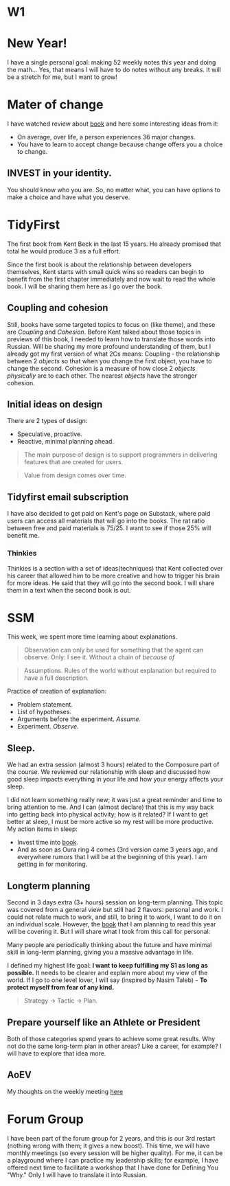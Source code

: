 # W1
# New Year!
I have a single personal goal: making 52 weekly notes this year and doing the math... Yes, that means I will have to do notes without any breaks. It will be a stretch for me, but I want to grow!

# Mater of change
I have watched review about [book](https://www.amazon.com/Master-Change-Everything-Changing-Including/dp/B0BSVP2ZDC/ref=sr_1_1?crid=270A3Y8FXH7BU&keywords=master+of+change&qid=1704677664&sprefix=master+of+change%2Caps%2C97&sr=8-1) and here some interesting ideas from it:
- On average, over life, a person experiences 36 major changes.
- You have to learn to accept change because change offers you a choice to change.

## INVEST in your identity.
You should know who you are. So, no matter what, you can have options to make a choice and have what you deserve.

# TidyFirst
The first book from Kent Beck in the last 15 years. He already promised that total he would produce 3 as a full effort.

Since the first book is about the relationship between developers themselves, Kent starts with small quick wins so readers can begin to benefit from the first chapter immediately and now wait to read the whole book. I will be sharing them here as I go over the book.

## Coupling and cohesion
Still, books have some targeted topics to focus on (like theme), and these are *Coupling* and *Cohesion*. Before Kent talked about those topics in previews of this book, I needed to learn how to translate those words into Russian. Will be sharing my more profound understanding of them, but I already got my first version of what 2Cs means:
Coupling - the relationship between 2 *objects* so that when you change the first object, you have to change the second. 
Cohesion is a measure of how close 2 *objects* *physically* are to each other. The nearest *objects* have the stronger cohesion.

## Initial ideas on design

There are 2 types of design:
- Speculative, proactive.
- Reactive, minimal planning ahead.

> The main purpose of design is to support programmers in delivering features that are created for users.

> Value from design comes over time.

## Tidyfirst email subscription
I have also decided to get paid on Kent's page on Substack, where paid users can access all materials that will go into the books. The rat ratio between free and paid materials is 75/25. I want to see if those 25% will benefit me. 

### Thinkies
Thinkies is a section with a set of ideas(techniques) that Kent collected over his career that allowed him to be more creative and how to trigger his brain for more ideas. He said that they will go into the second book. I will share them in a text when the second book is out. 

# SSM 
This week, we spent more time learning about explanations.

> Observation can only be used for something that the agent can observe. Only: I see it. Without a chain of *because of*

> Assumptions. Rules of the world without explanation but required to have a full description.

Practice of creation of explanation:
- Problem statement. 
- List of hypotheses. 
- Arguments before the experiment. *Assume.*
- Experiment. *Observe.*

## Sleep.
We had an extra session (almost 3 hours) related to the Composure part of the course. We reviewed our relationship with sleep and discussed how good sleep impacts everything in your life and how your energy affects your sleep.

I did not learn something really new; it was just a great reminder and time to bring attention to me. And I can (almost declare) that this is my way back into getting back into physical activity; how is it related? If I want to get better at sleep, I must be more active so my rest will be more productive. My action items in sleep:
- Invest time into [book](https://www.amazon.com/Why-We-Sleep-Matthew-Walker-audiobook/dp/B0752XRB5F/ref=sr_1_1?crid=39SUUHY0OLIVT&keywords=why+we+sleep+by+matthew+walker&qid=1704682418&sprefix=why+we+sleep%2Caps%2C97&sr=8-1). 
- And as soon as Oura ring 4 comes (3rd version came 3 years ago, and everywhere rumors that I will be at the beginning of this year). I am getting in for monitoring.

## Longterm planning
Second in 3 days extra (3+ hours) session on long-term planning. This topic was covered from a general view but still had 2 flavors: personal and work. I could not relate much to work, and still, to bring it to work, I want to do it on an individual scale. However, the [book](https://www.amazon.com/Book-TameFlow-Constraints-Knowledge-Work-Management/dp/9995744120/ref=sr_1_1_sspa?crid=7KLJ9DVH50GO&keywords=tameflow&qid=1704683227&sprefix=the+tamefl%2Caps%2C103&sr=8-1-spons&ufe=app_do%3Aamzn1.fos.18630bbb-fcbb-42f8-9767-857e17e03685&sp_csd=d2lkZ2V0TmFtZT1zcF9hdGY&psc=1) that I am planning to read this year will be covering it. But I will share what I took from this call for personal:

Many people are periodically thinking about the future and have minimal skill in long-term planning, giving you a massive advantage in life.

I defined my highest life goal: **I want to keep fulfilling my S1 as long as possible.** It needs to be clearer and explain more about my view of the world. If I go to one level lover, I will say (inspired by Nasim Taleb) - **To protect myself from fear of any kind.**

> Strategy -> Tactic -> Plan.

## Prepare yourself like an Athlete or President
Both of those categories spend years to achieve some great results. Why not do the same long-term plan in other areas? Like a career, for example? I will have to explore that idea more.

## AoEV
My thoughts on the weekly meeting [here](https://systemsworld.club/t/aoev/8637)

# Forum Group
I have been part of the forum group for 2 years, and this is our 3rd restart (nothing wrong with them; it gives a new boost). This time, we will have monthly meetings (so every session will be higher quality). For me, it can be a playground where I can practice my leadership skills; for example, I have offered next time to facilitate a workshop that I have done for Defining You "Why." Only I will have to translate it into Russian.

